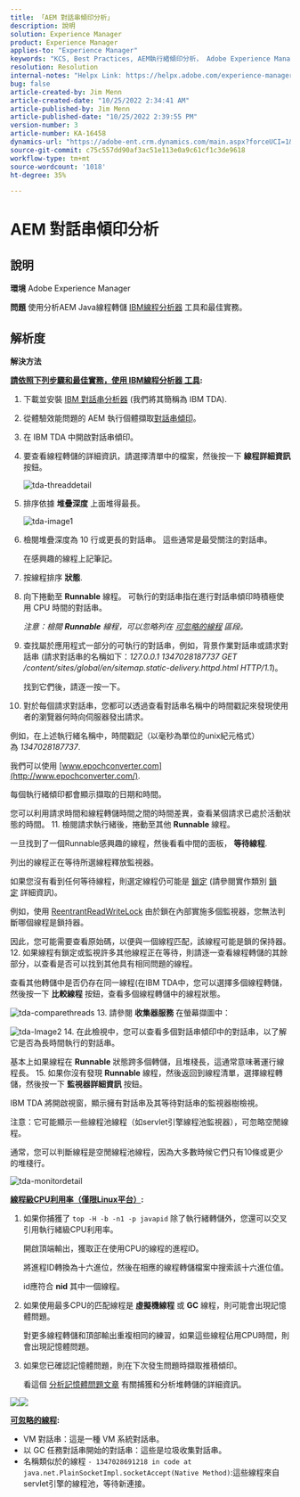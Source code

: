 ```yaml
---
title: 「AEM 對話串傾印分析」
description: 說明
solution: Experience Manager
product: Experience Manager
applies-to: "Experience Manager"
keywords: "KCS, Best Practices, AEM執行緒傾印分析， Adobe Experience Manager, Java, IBM執行緒分析器"
resolution: Resolution
internal-notes: "Helpx Link: https://helpx.adobe.com/experience-manager/kb/thread-dump-analysis.html"
bug: false
article-created-by: Jim Menn
article-created-date: "10/25/2022 2:34:41 AM"
article-published-by: Jim Menn
article-published-date: "10/25/2022 2:39:55 PM"
version-number: 3
article-number: KA-16458
dynamics-url: "https://adobe-ent.crm.dynamics.com/main.aspx?forceUCI=1&pagetype=entityrecord&etn=knowledgearticle&id=6fb11892-0d54-ed11-bba2-6045bd006b4b"
source-git-commit: c75c557dd90af3ac51e113e0a9c61cf1c3de9618
workflow-type: tm+mt
source-wordcount: '1018'
ht-degree: 35%

---
```


# AEM 對話串傾印分析

## 說明


<b>環境</b>
Adobe Experience Manager

<b>問題</b>
使用分析AEM Java線程轉儲 [IBM線程分析器](https://www.ibm.com/support/pages/ibm-thread-and-monitor-dump-analyzer-java-tmda) 工具和最佳實務。


## 解析度


<b>解決方法</b>

<u><b>請依照下列步驟和最佳實務，使用 <a data-ol-has-click-handler="" href="https://www.ibm.com/support/pages/ibm-thread-and-monitor-dump-analyzer-java-tmda">IBM線程分析器</a> 工具</b></u><b>:</b>

1. 下載並安裝 [IBM 對話串分析器](https://www.ibm.com/support/pages/ibm-thread-and-monitor-dump-analyzer-java-tmda) (我們將其簡稱為 IBM TDA).
2. 從體驗效能問題的 AEM 執行個體擷取[對話串傾印](https://helpx.adobe.com/experience-manager/kb/thread-dumps-collection-analysis.html)。
3. 在 IBM TDA 中開啟對話串傾印。
4. 要查看線程轉儲的詳細資訊，請選擇清單中的檔案，然後按一下 <b>線程詳細資訊</b> 按鈕。

   ![tda-threaddetail](https://helpx.adobe.com/content/dam/help/en/experience-manager/kb/thread-dump-analysis/_jcr_content/main-pars/image_1587732783/tda-threaddetail.png "tda-threaddetail")
5. 排序依據 <b>堆疊深度</b> 上面堆得最長。

   ![tda-image1](https://helpx.adobe.com/content/dam/help/en/experience-manager/kb/thread-dump-analysis/_jcr_content/main-pars/image/tda-image1.png)
6. 檢閱堆疊深度為 10 行或更長的對話串。 這些通常是最受關注的對話串。

   在感興趣的線程上記筆記。
7. 按線程排序 <b>狀態</b>.
8. 向下捲動至 <b>Runnable</b> 線程。 可執行的對話串指在進行對話串傾印時積極使用 CPU 時間的對話串。

   *注意：檢閱 <b>Runnable</b> 線程，可以忽略列在 [可忽略的線程](https://helpx.adobe.com/tw/experience-manager/kb/thread-dump-analysis.html#ignorethreads) 區段。*


9. 查找屬於應用程式一部分的可執行的對話串，例如，背景作業對話串或請求對話串 (請求對話串的名稱如下：*127.0.0.1 1347028187737 GET /content/sites/global/en/sitemap.static-delivery.httpd.html HTTP/1.1*)。

   找到它們後，請逐一按一下。
10. 對於每個請求對話串，您都可以透過查看對話串名稱中的時間戳記來發現使用者的瀏覽器何時向伺服器發出請求。

   例如，在上述執行緒名稱中，時間戳記（以毫秒為單位的unix紀元格式）為 *1347028187737*.

   我們可以使用 [www.epochconverter.com](http://www.epochconverter.com/).

   每個執行緒傾印都會顯示擷取的日期和時間。

   您可以利用請求時間和線程轉儲時間之間的時間差異，查看某個請求已處於活動狀態的時間。
11. 檢閱請求執行緒後，捲動至其他 <b>Runnable</b> 線程。

   一旦找到了一個Runnable感興趣的線程，然後看看中間的面板， <b>等待線程</b>.

   列出的線程正在等待所選線程釋放監視器。

   如果您沒有看到任何等待線程，則選定線程仍可能是 [鎖定](http://docs.oracle.com/javase/1.5.0/docs/api/java/util/concurrent/locks/Lock.html) (請參閱實作類別 [鎖定](http://docs.oracle.com/javase/1.5.0/docs/api/java/util/concurrent/locks/Lock.html) 詳細資訊)。

   例如，使用 [ReentrantReadWriteLock](http://docs.oracle.com/javase/1.5.0/docs/api/java/util/concurrent/locks/ReentrantReadWriteLock.html) 由於鎖在內部實施多個監視器，您無法判斷哪個線程是鎖持器。

   因此，您可能需要查看原始碼，以便與一個線程匹配，該線程可能是鎖的保持器。
12. 如果線程有鎖定或監視許多其他線程正在等待，則請逐一查看線程轉儲的其餘部分，以查看是否可以找到其他具有相同問題的線程。

   查看其他轉儲中是否仍存在同一線程(在IBM TDA中，您可以選擇多個線程轉儲，然後按一下 <b>比較線程</b> 按鈕，查看多個線程轉儲中的線程狀態。

   ![tda-comparethreads](https://helpx.adobe.com/content/dam/help/en/experience-manager/kb/thread-dump-analysis/_jcr_content/main-pars/image_1159496390/tda-comparethreads.png)
13. 請參閱 <b>收集器服務</b> 在螢幕擷圖中：

   ![tda-Image2](https://helpx.adobe.com/content/dam/help/en/experience-manager/kb/thread-dump-analysis/_jcr_content/main-pars/image_1730877898/tda-Image2.png)
14. 在此檢視中，您可以查看多個對話串傾印中的對話串，以了解它是否為長時間執行的對話串。

   基本上如果線程在 <b>Runnable</b> 狀態跨多個轉儲，且堆棧長，這通常意味著運行線程長。
15. 如果你沒有發現 <b>Runnable</b> 線程，然後返回到線程清單，選擇線程轉儲，然後按一下 <b>監視器詳細資訊</b> 按鈕。

   IBM TDA 將開啟視窗，顯示擁有對話串及其等待對話串的監視器樹檢視。

   注意：它可能顯示一些線程池線程（如servlet引擎線程池監視器），可忽略空閒線程。

   通常，您可以判斷線程是空閒線程池線程，因為大多數時候它們只有10條或更少的堆棧行。

   ![tda-monitordetail](https://helpx.adobe.com/content/dam/help/en/experience-manager/kb/thread-dump-analysis/_jcr_content/main-pars/image_1106466084/tda-monitordetail.png)




<u><b>線程級CPU利用率（僅限Linux平台）</b></u><b>:</b>

1. 如果你捕獲了 `top -H -b -n1 -p javapid` 除了執行緒轉儲外，您還可以交叉引用執行緒級CPU利用率。

   開啟頂端輸出，獲取正在使用CPU的線程的進程ID。

   將進程ID轉換為十六進位，然後在相應的線程轉儲檔案中搜索該十六進位值。

   id應符合 <b>nid</b> 其中一個線程。
2. 如果使用最多CPU的匹配線程是 <b>虛擬機線程</b> 或 <b>GC</b> 線程，則可能會出現記憶體問題。

   對更多線程轉儲和頂部輸出重複相同的練習，如果這些線程佔用CPU時間，則會出現記憶體問題。
3. 如果您已確認記憶體問題，則在下次發生問題時擷取推積傾印。

   看這個 [分析記憶體問題文章](https://experienceleague.adobe.com/docs/experience-cloud-kcs/kbarticles/KA-17482.html?lang=zh-Hant) 有關捕獲和分析堆轉儲的詳細資訊。


![](https://helpx.adobe.com/libs/cq/ui/resources/0.gif)![](https://helpx.adobe.com/libs/cq/ui/resources/0.gif)

<b><u>可忽略的線程</u>:</b>

- VM 對話串：這是一種 VM 系統對話串。
- 以 GC 任務對話串開始的對話串：這些是垃圾收集對話串。
- 名稱類似於的線程 `- 1347028691218 in code at java.net.PlainSocketImpl.socketAccept(Native Method)`:這些線程來自servlet引擎的線程池，等待新連接。


